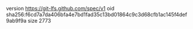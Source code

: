 version https://git-lfs.github.com/spec/v1
oid sha256:f6cd7a7da406bfa4e7bd1fad35c13bd01864c9c3d68cfb1ac145f4def9ab9f9a
size 2773
